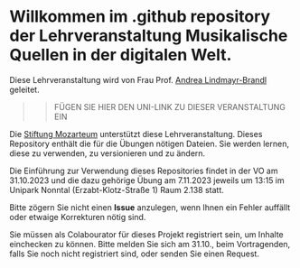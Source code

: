 # Willkommen im .github repository der Lehrveranstaltung **Musikalische Quellen in der digitalen Welt**.

Diese Lehrveranstaltung wird von Frau Prof. [Andrea Lindmayr-Brandl](https://www.plus.ac.at/kunst-musik-und-tanzwissenschaft/abteilung-musik-und-tanzwissenschaft/die-abteilung/personen/wissenschaftliches-personal/andrea-lindmayr-brandl-univ-prof-dr-mag-art/) geleitet.

>>FÜGEN SIE HIER DEN UNI-LINK ZU DIESER VERANSTALTUNG EIN

Die [Stiftung Mozarteum](https://www.mozarteum.at) unterstützt diese Lehrveranstaltung.
Dieses Repository enthält die für die Übungen nötigen Dateien.
Sie werden lernen, diese zu verwenden, zu versionieren und zu ändern.

Die Einführung zur Verwendung dieses Repositories findet in der VO am 31.10.2023 und die dazu gehörige
Übung am 7.11.2023 jeweils um 13:15 im Unipark Nonntal (Erzabt-Klotz-Straße 1) Raum 2.138 statt.

Bitte zögern Sie nicht einen **Issue** anzulegen, wenn Ihnen ein Fehler auffällt oder etwaige Korrekturen nötig sind.

Sie müssen als Colabourator für dieses Projekt registriert sein, um Inhalte einchecken zu können.
Bitte melden Sie sich am 31.10., beim Vortragenden, falls Sie noch nicht registriert sind, oder senden Sie einen Request.

